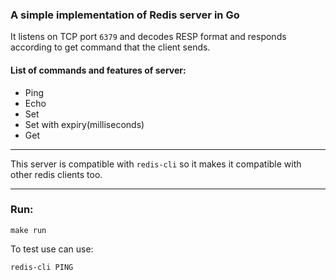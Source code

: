 ### A simple implementation of Redis server in Go

It listens on TCP port `6379` and decodes RESP format and responds according to get command that the client sends.

#### List of commands and features of server:

- Ping 
- Echo 
- Set 
- Set with expiry(milliseconds) 
- Get

---

This server is compatible with `redis-cli` so it makes it compatible with other redis clients too.

--- 

### Run:
`make run`

To test use can use:

`redis-cli PING`
